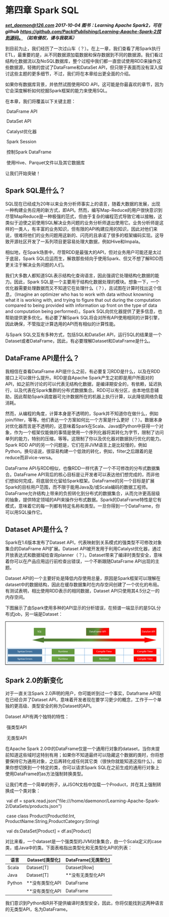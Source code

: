 # 第四章 Spark SQL

***set_daemon@126.com 2017-10-04 图书：Learning Apache Spark2，可在github https://github.com/PacktPublishing/Learning-Apache-Spark-2找到源码。 （如有侵权，请与我联系）***

到目前为止，我们经历了一次过山车（？）。在上一章，我们查看了用Spark执行ETL，最重要的是，从不同数据源加载数据和保存数据到不同的数据源。我们看过结构化数据流以及NoSQL数据库，整个过程中我们都一直尝试使用RDD来操作这些数据源，轻微的尝试了DataFrame和DataSet API，但只限于表面而没有深入探讨这些主题的更多细节，不过，我们将在本章给出更全面的介绍。

如果你有数据库背景，并依然试图使用RDD API，这可能是你最喜欢的章节，因为它会深度解析如何挖掘Spark框架的能力来使用SQL。

在本章，我们将覆盖以下关键主题：

​	DataFrame API

​	DataSet API

​	Catalyst优化器

​	Spark Session

​	控制Spark DataFrame

​	使用Hive、Parquet文件以及其它数据库

让我们开始突破！

## Spark SQL是什么？

SQL现在已经成为20年以来业务分析师事实上的语言，随着大数据的发展，出现一种构建业务应用的新方式，即API。然而，编写Map-Reduce的用户很快意识到尽管MapReduce是一种极强的范式，但由于复杂的编程范式导致它难以接触，这类似于迫使之前使用SQL解决业务问题的业务分析师退出使用它。业务分析师是这样的一类人，有丰富的业务知识，但有限的API构建应用的知识，因此对他们来说，很难将他们的业务问题用这新的、闪亮的且承诺了很多的框架编码实现。这导致开源社区开发了一系列项目更容易处理大数据，例如Hive和Impala。

相似地，在Spark场景中，尽管RDD是最强大的API，但对业务用户可能还是太过于底层，Spark SQL应运而生，解救那些倾向于使用Spark、但又不想了解RDD而更关注于解决业务问题的人们。

我们大多数人都知道SQL表示结构化查询语言，因此强调它处理结构化数据的能力。因此，Spark SQL是一个主要用于结构化数据处理的模块。想象一下，一个优化器需要处理数据而又不知道它在处理什么（？），且试图在计算时找出这个信息，（Imagine an optimizer who has to work with data without knowning what it is working with, and trying to figure that out during the computation compared to being provided with information up front on the type of data and computation being performed）。Spark SQL向优化器提供了更多信息，也帮助提供更多优化。有必要了解Spark SQL将会对所有API使用相同的计算引擎，因此确保，不管指定计算选用的API而有相似的计算性能。

与Spark SQL交互有多种方式，包括SQL和DataSet API，运行SQL的结果是一个Dataset或者DataFrame，因此，有必要理解Dataset和DataFrame是什么。

## DataFrame API是什么？

我相信在查看DataFrame API是什么之前，有必要复习RDD是什么，以及在RDD接口上可以做什么提升。RDD是自Apache Spark产生之初即是用户所面对的 API，如之前所讨论的可以代表无结构化数据，是编译期安全的，有依赖，延迟执行，以及代表在Spark集群的分布式数据集合。RDD可以有分区，由本地信息辅助，因此帮助Spark调度器可允许数据所在的机器上执行计算，以此降低网络负载消耗。

然而，从编程的角度，计算本身是不透明的，Spark并不知道你在做什么，例如join/filter，等等。他们表达一个方案如何比一个方案是什么更好（？）。数据本身对优化器而言是不透明的，这意味着Spark在Scala、Java或Python中获得一个对象，作为一个框架仅能做的事情是使用一个序列化器将其转化为字节，限制了访问单列的能力，特别的压缩，等等。这限制了你以及优化器对数据执行优化的能力。Spark RDD API的另一个问题是，它们在非JVM语言上是比较慢的，例如Python。换句话说，很容易构建一个低效的转化，例如，filter之后跟着的是reduce而非vice-versa。

DataFrame API与RDD相似，也像RDD一样代表了一个不可修改的分布式数据集合。DataFrame API背后的核心目标是让开发者可以表达他们想完成的，而非他们想如何完成，将底层优化留给Spark框架。DataFrame的另一个目标是扩展Spark的目标用户范围，而不限于能用Java及/或Scala编码的数据工程师。DataFrame允许结构上带来的负担转化到分布式的数据集合，从而允许更高层级的抽象，提供特定领域的API来操作分布式数据。Spark的DataFrame特性是它有模式，意味着它的每一列都有特定名称和类型。一旦你得到一个DataFrame，你可以用SQL操作它。

## Dataset API是什么？

Spark在1.6版本发布了Dataset API，代表映射到关系模式的强类型不可修改对象集合的DataFrame API扩展。Dataset API被开发用于利用Catalyst优化器，通过开放表达式和数据域给查询planner（？）。Dataset带来了编译时类型安全，意味着你可以在产品应用运行前检查出错误，一个不断跟随DataFrame API出现的主题。

Dataset API的一个主要好处是降低内存使用总量，原因是Spark框架可以理解在dataset中的数据结构，因此在缓存数据集时在内存空间创建了一个优化的布局。有测试表明，相比使用RDD表示的相同数据，Dataset API只使用其4.5分之一的内存空间。

下图展示了由Spark使用多种的API显示的分析错误，在频谱一端显示的是SQL分布式job，另一端是Dataset：

![analysis_errors_shown_by_spark_with_various_APIs.png](attachments/analysis_errors_shown_by_spark_with_various_APIs.png)

## Spark 2.0的新变化

对于一直关注Spark 2.0声明的用户，你可能听到过一个事实，Dataframe API现在已经合并了Dataset API，意味着开发者现在要学习更少的概念，工作于一个单独的更高级、类型安全的称为Dataset的API。

Dataset API有两个独特的特性：

​	强类型API

​	无类型API

在Apache Spark 2.0中的DataFrame仅是一个通用行对象的dataset，当你未提前知道这些域时这特别有用；如果你不知道最终可以隐藏这个数据的类时，你将想要保持它为通用对象，之后再转化成任何其它类（很快你就能知道这指什么）。如果你想切换到一个特定的类，你可以请求Spark SQL在之前生成的通用行对象上使用DataFrame的as方法强制转换类型。

让我们考虑一个简单的例子，从JSON文档中加载一个Product，并在其上强制转换成一个类对象：

​	val df = spark.read.json("file:///home/daemonor/Learning-Apache-Spark-2/DataSets/products.json")

​	case class Product(ProductId:Int, ProductName:String,ProductCategory:String)

​	val ds:DataSet[Product] = df.as[Product]

对比来看，一个dataset是一个强类型的JVM对象集合，由一个Scala定义的case类，或Java中的类。下面表格指出类型化和无类型化API的列表：

| 语言     | Dataset[类型化] | DataFrame[无类型化] |
| ------ | ------------ | --------------- |
| Scala  | Dataset[T]   | Dataset[Row]    |
| Java   | Dataset[T]   | **没有无类型化API     |
| Python | **没有类型化API   | DataFrame       |
|        | **没有类型化API   | DataFrame       |

我们意识到Python和R并不提供编译时类型安全，因此，你将仅能找到这两种语言的无类型API，名为DataFrame。

